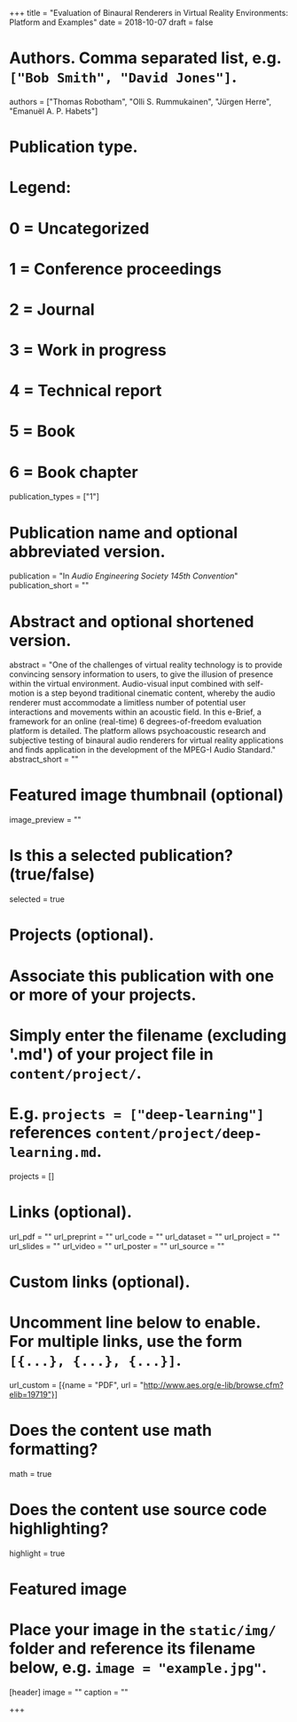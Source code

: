 +++
title = "Evaluation of Binaural Renderers in Virtual Reality Environments: Platform and Examples"
date = 2018-10-07
draft = false

# Authors. Comma separated list, e.g. `["Bob Smith", "David Jones"]`.
authors = ["Thomas Robotham", "Olli S. Rummukainen", "Jürgen Herre", "Emanuël A. P. Habets"]

# Publication type.
# Legend:
# 0 = Uncategorized
# 1 = Conference proceedings
# 2 = Journal
# 3 = Work in progress
# 4 = Technical report
# 5 = Book
# 6 = Book chapter
publication_types = ["1"]

# Publication name and optional abbreviated version.
publication = "In *Audio Engineering Society 145th Convention*"
publication_short = ""

# Abstract and optional shortened version.
abstract = "One of the challenges of virtual reality technology is to provide convincing sensory information to users, to give the illusion of presence within the virtual environment. Audio-visual input combined with self-motion is a step beyond traditional cinematic content, whereby the audio renderer must accommodate a limitless number of potential user interactions and movements within an acoustic field. In this e-Brief, a framework for an online (real-time) 6 degrees-of-freedom evaluation platform is detailed. The platform allows psychoacoustic research and subjective testing of binaural audio renderers for virtual reality applications and finds application in the development of the MPEG-I Audio Standard."
abstract_short = ""

# Featured image thumbnail (optional)
image_preview = ""

# Is this a selected publication? (true/false)
selected = true

# Projects (optional).
#   Associate this publication with one or more of your projects.
#   Simply enter the filename (excluding '.md') of your project file in `content/project/`.
#   E.g. `projects = ["deep-learning"]` references `content/project/deep-learning.md`.
projects = []

# Links (optional).
url_pdf = ""
url_preprint = ""
url_code = ""
url_dataset = ""
url_project = ""
url_slides = ""
url_video = ""
url_poster = ""
url_source = ""

# Custom links (optional).
#   Uncomment line below to enable. For multiple links, use the form `[{...}, {...}, {...}]`.
url_custom = [{name = "PDF", url = "http://www.aes.org/e-lib/browse.cfm?elib=19719"}]

# Does the content use math formatting?
math = true

# Does the content use source code highlighting?
highlight = true

# Featured image
# Place your image in the `static/img/` folder and reference its filename below, e.g. `image = "example.jpg"`.
[header]
image = ""
caption = ""

+++
